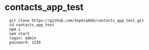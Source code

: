 # contacts_app_test


      git clone https://github.com/Sophia656/contacts_app_test.git
      cd contacts_app_test
      npm i
      npm start
      login: admin
      password: 1234
